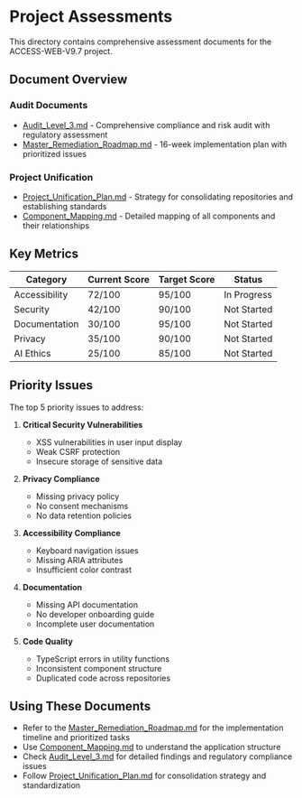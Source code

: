# Project Assessments

This directory contains comprehensive assessment documents for the ACCESS-WEB-V9.7 project.

## Document Overview

### Audit Documents
- [Audit_Level_3.md](./Audit_Level_3.md) - Comprehensive compliance and risk audit with regulatory assessment
- [Master_Remediation_Roadmap.md](./Master_Remediation_Roadmap.md) - 16-week implementation plan with prioritized issues

### Project Unification
- [Project_Unification_Plan.md](./Project_Unification_Plan.md) - Strategy for consolidating repositories and establishing standards
- [Component_Mapping.md](./Component_Mapping.md) - Detailed mapping of all components and their relationships

## Key Metrics

| Category | Current Score | Target Score | Status |
|----------|---------------|--------------|--------|
| Accessibility | 72/100 | 95/100 | In Progress |
| Security | 42/100 | 90/100 | Not Started |
| Documentation | 30/100 | 95/100 | Not Started |
| Privacy | 35/100 | 90/100 | Not Started |
| AI Ethics | 25/100 | 85/100 | Not Started |

## Priority Issues

The top 5 priority issues to address:

1. **Critical Security Vulnerabilities**
   - XSS vulnerabilities in user input display
   - Weak CSRF protection
   - Insecure storage of sensitive data

2. **Privacy Compliance**
   - Missing privacy policy
   - No consent mechanisms
   - No data retention policies

3. **Accessibility Compliance**
   - Keyboard navigation issues
   - Missing ARIA attributes
   - Insufficient color contrast

4. **Documentation**
   - Missing API documentation
   - No developer onboarding guide
   - Incomplete user documentation

5. **Code Quality**
   - TypeScript errors in utility functions
   - Inconsistent component structure
   - Duplicated code across repositories

## Using These Documents

- Refer to the [Master_Remediation_Roadmap.md](./Master_Remediation_Roadmap.md) for the implementation timeline and prioritized tasks
- Use [Component_Mapping.md](./Component_Mapping.md) to understand the application structure
- Check [Audit_Level_3.md](./Audit_Level_3.md) for detailed findings and regulatory compliance issues
- Follow [Project_Unification_Plan.md](./Project_Unification_Plan.md) for consolidation strategy and standardization